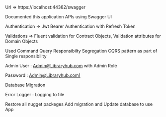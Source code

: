 
Url => https://localhost:44382/swagger

Documented this application APIs using Swagger UI

Authentication => Jwt Bearer Authentication with Refresh Token

Validations => Fluent validation for Contract Objects, Validation attributes for Domain Objects

Used Command Query Responsibilty Segregation  CQRS pattern as part of Single responsibility

Admin User : Admin@Libraryhub.com with Admin Role

Password : Admin@Libraryhub.com1

Database Migration

Error Logger : Logging to file


Restore all nugget packeges
Add migration and Update database to use App
